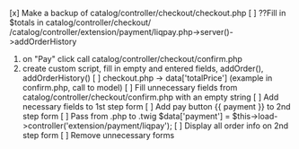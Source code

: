 [x] Make a backup of catalog/controller/checkout/checkout.php
[ ] ??Fill in $totals in catalog/controller/checkout/
/catalog/controller/extension/payment/liqpay.php->server()->addOrderHistory
1) on "Pay" click call catalog/controller/checkout/confirm.php
2) create custom script, fill in empty and entered fields, addOrder(),
    addOrderHistory()
[ ] checkout.php -> data['totalPrice'] (example in confirm.php, call to model)
[ ] Fill unnecessary fields from catalog/controller/checkout/confirm.php with an
    empty string
[ ] Add necessary fields to 1st step form
[ ] Add pay button {{ payment }} to 2nd step form
    [ ] Pass from .php to .twig
        $data['payment'] = $this->load->controller('extension/payment/liqpay');
[ ] Display all order info on 2nd step form
[ ] Remove unnecessary forms